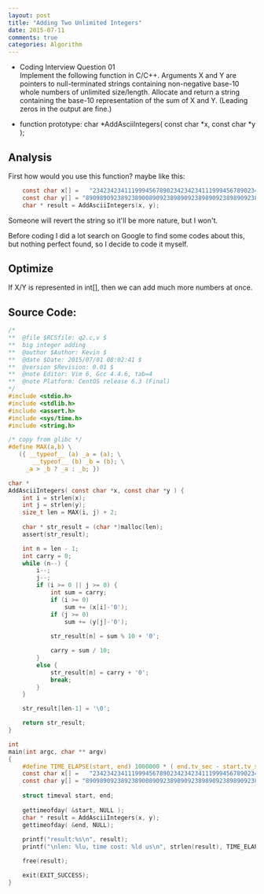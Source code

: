 ```yaml
---
layout: post
title: "Adding Two Unlimited Integers"
date: 2015-07-11
comments: true
categories: Algorithm
---
```


* Coding Interview Question 01<br>
Implement the following function in C/C++. Arguments X and Y are pointers to null-terminated strings containing non-negative base-10 whole numbers of unlimited size/length.  Allocate and return a string containing the base-10 representation of the sum of X and Y. (Leading zeros in the output are fine.) 

* function prototype: char *AddAsciiIntegers( const char *x, const char *y );

Analysis
--------
First how would you use this function? maybe like this:

```c
	const char x[] =   "2342342341119994567890234234234111999456789023423423411199945678902342342343";
    const char y[] = "890989092389238900890923898909238989092389890923898909238900089092389120311458";
    char * result = AddAsciiIntegers(x, y);

```

Someone will revert the string so it'll be more nature, but I won't.

Before coding I did a lot search on Google to find some codes about this, but nothing perfect found, so I decide to code it myself.


Optimize
--------
If X/Y is represented in int[], then we can add much more numbers at once.

Source Code:
--------
```c
/*
**  @file $RCSfile: q2.c,v $
**  big integer adding
**  @author $Author: Kevin $
**  @date $Date: 2015/07/01 08:02:41 $
**  @version $Revision: 0.01 $
**  @note Editor: Vim 6, Gcc 4.4.6, tab=4
**  @note Platform: CentOS release 6.3 (Final)
*/
#include <stdio.h>
#include <stdlib.h>
#include <assert.h> 
#include <sys/time.h>
#include <string.h> 

/* copy from glibc */
#define MAX(a,b) \
   ({ __typeof__ (a) _a = (a); \
       __typeof__ (b) _b = (b); \
     _a > _b ? _a : _b; })

char *
AddAsciiIntegers( const char *x, const char *y ) {
    int i = strlen(x);
    int j = strlen(y);
    size_t len = MAX(i, j) + 2;
    
    char * str_result = (char *)malloc(len);
    assert(str_result);

    int n = len - 1;
    int carry = 0;
    while (n--) {
        i--;
        j--;
        if (i >= 0 || j >= 0) {
            int sum = carry;
            if (i >= 0)
                sum += (x[i]-'0');
            if (j >= 0)
                sum += (y[j]-'0');
            
            str_result[n] = sum % 10 + '0';

            carry = sum / 10;
        }
        else {
            str_result[n] = carry + '0';
            break;
        }
    }

    str_result[len-1] = '\0';

    return str_result;
}

int 
main(int argc, char ** argv) 
{
    #define TIME_ELAPSE(start, end) 1000000 * ( end.tv_sec - start.tv_sec ) + end.tv_usec - start.tv_usec
    const char x[] =   "2342342341119994567890234234234111999456789023423423411199945678902342342343";
    const char y[] = "890989092389238900890923898909238989092389890923898909238900089092389120311458";
    
    struct timeval start, end;
    
    gettimeofday( &start, NULL );
    char * result = AddAsciiIntegers(x, y);
    gettimeofday( &end, NULL);
    
    printf("result:%s\n", result);
    printf("\nlen: %lu, time cost: %ld us\n", strlen(result), TIME_ELAPSE(start, end));

    free(result);

    exit(EXIT_SUCCESS);
}


```

